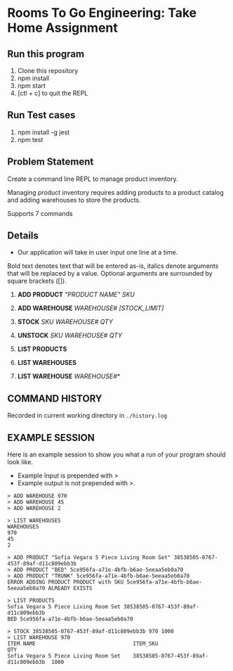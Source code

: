 # Rooms To Go Engineering: Take Home Assignment

## Run this program
1. Clone this repository
2. npm install
3. npm start
4. [ctl + c] to quit the REPL

## Run Test cases
1. npm install -g jest
2. npm test

## Problem Statement
Create a command line REPL to manage product inventory.

Managing product inventory requires adding products to a product catalog and adding warehouses to store the products.

Supports 7 commands
## Details
- Our application will take in user input one line at a time.

Bold text denotes text that will be entered as-is, italics denote arguments that will be replaced by a value. Optional arguments are surrounded by square brackets ([]).

1. **ADD PRODUCT** *"PRODUCT NAME"* *SKU*

2. **ADD WAREHOUSE** *WAREHOUSE#*  *[STOCK_LIMIT]*

3. **STOCK** *SKU* *WAREHOUSE#* *QTY*

4. **UNSTOCK** *SKU* *WAREHOUSE#* *QTY*

5. **LIST PRODUCTS**

6. **LIST WAREHOUSES**

7. **LIST WAREHOUSE** *WAREHOUSE#**


## COMMAND HISTORY
Recorded in current working directory in ``./history.log``


## EXAMPLE SESSION
Here is an example session to show you what a run of your program should look like.
- Example Input is prepended with >
- Example output is not prepended with >.

```
> ADD WAREHOUSE 970
> ADD WAREHOUSE 45
> ADD WAREHOUSE 2

> LIST WAREHOUSES
WAREHOUSES
970
45
2

> ADD PRODUCT "Sofia Vegara 5 Piece Living Room Set" 38538505-0767-453f-89af-d11c809ebb3b
> ADD PRODUCT "BED" 5ce956fa-a71e-4bfb-b6ae-5eeaa5eb0a70
> ADD PRODUCT "TRUNK" 5ce956fa-a71e-4bfb-b6ae-5eeaa5eb0a70
ERROR ADDING PRODUCT PRODUCT with SKU 5ce956fa-a71e-4bfb-b6ae-5eeaa5eb0a70 ALREADY EXISTS

> LIST PRODUCTS
Sofia Vegara 5 Piece Living Room Set 38538505-0767-453f-89af-d11c809ebb3b
BED 5ce956fa-a71e-4bfb-b6ae-5eeaa5eb0a70

> STOCK 38538505-0767-453f-89af-d11c809ebb3b 970 1000
> LIST WAREHOUSE 970
ITEM NAME                               ITEM_SKU                              QTY
Sofia Vegara 5 Piece Living Room Set    38538505-0767-453f-89af-d11c809ebb3b  1000

```

